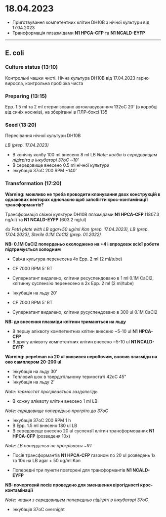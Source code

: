 18.04.2023
==========

- Приготвування компетентних клітин DH10B з нічної культури від 17.04.2023
- Трансформація плзазмідами __N1 HPCA-CFP__ та __N1 NCALD-EYFP__

---

## E. coli
### Culture status (13:10)

Контрольні чашки чисті. Нічна культура DH10B від 17.04.2023 гарно виросла, контрольна пробірка чиста


### Preparing (13:15)
Epp. 1.5 ml та 2 ml стерилізовано автоклавуванням 132oC 20' (в коробці від синіх носиків), на зберіганні в ПЛР-боксі 135


### Seed (13:20)
Пересівання нічної культури DH10B

_LB (prep. 17.04.2023)_

- В конічну колбу 100 ml внесено 8 ml LB
_Note: колба із середовищем підігріта в інкубаторі 37oC \~10'_
- В середовище внесено 0.5 ml нічної культури
- Інкубація 37oC 200 RPM \~140'


### Transformation (17:20) 
__Warning: можливо не треба проводити клонування двох конструкцій в однакових векторах одночасно щоб запобігти крос-контамінації трансформантів?__

Трансформація свіжої культури DH10B плазмідами __N1 HPCA-CFP__ (1807.3 ng/ul) та __N1 NCALD-EYFP__ (603.2 ng/ul)

_4x Petri plate with LB agar+50 ug/ml Kan (prep. 17.04.2023), LB  (prep. 17.04.2023), Sterile 0.1M CaCl2 (prep. 01.2022)_

__NB: 0.1M CaCl2 поперденьо охолоджено на +4 і впродовж всієї роботи підтримується холодним__

- Свіжа культура перенесена 4x Epp. 2 ml (2 ml/tube)

- CF 7000 RPM 5' RT

- Супернатант видалено, клітини ресуспендовано в 1 ml 0.1M CaCl2, клітинну суспензію перенесено в 2x Epp. 2 ml (2 ml/tube)

- Інкубація на льду 20'

- CF 7000 RPM 5' RT

- Супернатант видалено, клітини русуспендовано в 300 ul 0.1M CaCl2

__NB: до внесення плазміди клітини тримаються на льду__

- В першу аліквоту компетентних клітин внесено \~5-10 ul __N1 HPCA-CFP__
- В другу аліквоту компетентних клітин внесено \~5-10 ul  __N1 NCALD-EYFP__

__Warning: pepetman на 20 ul виявився неробочим, вносив плазміди на око самплером 20-200 ul__

- Інкубація на льду 30'
- Тепловий шок в твердотільному термостаті 42oC 45"
- Інкубація на льду 2'

_Note: термостат прогрівається заздалегідь_

- В кожну аліквоту клітин внесено 1 ml LB

_Note: середовище попередньо прогріто до 37oC_

- Інкубація 37oC 200 RPM 1 h
- В Epp. 1.5 ml внесено 180 ul LB
- В  середовеще внесено 20 ul суспензії клітин трансформованих __N1 HPCA-CFP__  (розведеня 10x)

_Note: LB поперденьо не прогрівався \~RT_

- Посів трансформантів __N1 HPCA-CFP__ газоном по 20 ul розведень 1x та 10x  на LB agar + 50 ug/ml Kan

- Попередні три пункти повторені для трансформантів __N1 NCALD-EYFP__

__NB: почерговий посів проведено для зменшення вірогідності крос-контамінації__

_Note: чашки з середовищем попередньо підігріті в інкубаторі 37oC_

- Інкубація 37oC overnight